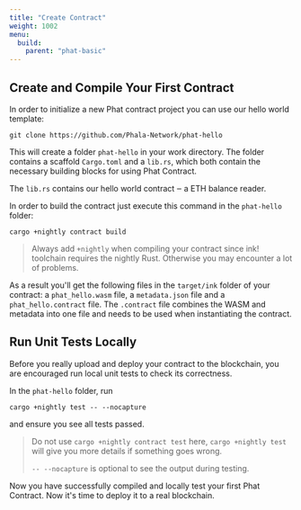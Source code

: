 ```yaml
---
title: "Create Contract"
weight: 1002
menu:
  build:
    parent: "phat-basic"
---
```


## Create and Compile Your First Contract

In order to initialize a new Phat contract project you can use our hello world template:

```
git clone https://github.com/Phala-Network/phat-hello
```

This will create a folder `phat-hello` in your work directory.
The folder contains a scaffold `Cargo.toml` and a `lib.rs`, which both contain the necessary building blocks for using Phat Contract.

The `lib.rs` contains our hello world contract ‒ a ETH balance reader.

In order to build the contract just execute this command in the `phat-hello` folder:
```
cargo +nightly contract build
```

> Always add `+nightly` when compiling your contract since ink! toolchain requires the nightly Rust. Otherwise you may encounter a lot of problems.

As a result you'll get the following files in the `target/ink` folder of your contract: a `phat_hello.wasm` file, a `metadata.json` file and a `phat_hello.contract` file.
The `.contract` file combines the WASM and metadata into one file and needs to be used when instantiating the contract.


## Run Unit Tests Locally

Before you really upload and deploy your contract to the blockchain, you are encouraged run local unit tests to check its correctness.

In the `phat-hello` folder, run
```
cargo +nightly test -- --nocapture
```
and ensure you see all tests passed.

> Do not use `cargo +nightly contract test` here, `cargo +nightly test` will give you more details if something goes wrong.
>
> `-- --nocapture` is optional to see the output during testing.

Now you have successfully compiled and locally test your first Phat Contract. Now it's time to deploy it to a real blockchain.
